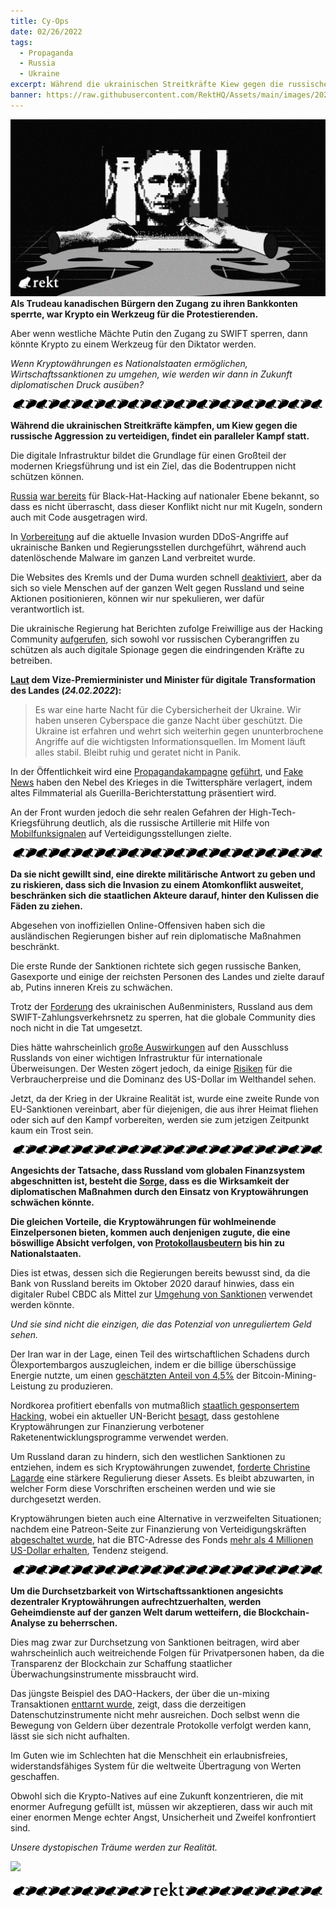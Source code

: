 ```yaml
---
title: Cy-Ops
date: 02/26/2022
tags:
  - Propaganda
  - Russia
  - Ukraine
excerpt: Während die ukrainischen Streitkräfte Kiew gegen die russische Aggression verteidigen, findet parallel eine digitale Schlacht statt. Wenn Kryptowährungen es Nationalstaaten ermöglichen, Wirtschaftssanktionen zu umgehen, wie werden wir dann in Zukunft diplomatischen Druck ausüben?
banner: https://raw.githubusercontent.com/RektHQ/Assets/main/images/2022/02/cyops-header.png
---
```

![](https://raw.githubusercontent.com/RektHQ/Assets/main/images/2022/02/cyops-header.png)
**Als Trudeau kanadischen Bürgern den Zugang zu ihren Bankkonten sperrte, war Krypto ein Werkzeug für die Protestierenden.**

Aber wenn westliche Mächte Putin den Zugang zu SWIFT sperren, dann könnte Krypto zu einem Werkzeug für den Diktator werden.

_Wenn Kryptowährungen es Nationalstaaten ermöglichen, Wirtschaftssanktionen zu umgehen, wie werden wir dann in Zukunft diplomatischen Druck ausüben?_

![](https://raw.githubusercontent.com/RektHQ/Assets/main/images/2021/03/rekt-linebreak.png) 

**Während die ukrainischen Streitkräfte kämpfen, um Kiew gegen die russische Aggression zu verteidigen, findet ein paralleler Kampf statt.**

Die digitale Infrastruktur bildet die Grundlage für einen Großteil der modernen Kriegsführung und ist ein Ziel, das die Bodentruppen nicht schützen können.

[Russia](https://www.nbcnews.com/news/world/putin-talks-hacking-navalny-capitol-riot-ahead-biden-summit-n1270640) [war bereits](https://www.bbc.co.uk/news/technology-60378009) für Black-Hat-Hacking auf nationaler Ebene bekannt, so dass es nicht überrascht, dass dieser Konflikt nicht nur mit Kugeln, sondern auch mit Code ausgetragen wird.

In [Vorbereitung](https://www.bbc.com/news/technology-60500618) auf die aktuelle Invasion wurden DDoS-Angriffe auf ukrainische Banken und Regierungsstellen durchgeführt, während auch datenlöschende Malware im ganzen Land verbreitet wurde.

Die Websites des Kremls und der Duma wurden schnell [deaktiviert](https://twitter.com/christogrozev/status/1496875469093974020), aber da sich so viele Menschen auf der ganzen Welt gegen Russland und seine Aktionen positionieren, können wir nur spekulieren, wer dafür verantwortlich ist.

Die ukrainische Regierung hat Berichten zufolge Freiwillige aus der Hacking Community [aufgerufen](https://www.reuters.com/world/exclusive-ukraine-calls-hacker-underground-defend-against-russia-2022-02-24/), sich sowohl vor russischen Cyberangriffen zu schützen als auch digitale Spionage gegen die eindringenden Kräfte zu betreiben.

**[Laut](https://twitter.com/FedorovMykhailo/status/1496749831955664898) dem Vize-Premierminister und Minister für digitale Transformation des Landes (_24.02.2022_):**

>Es war eine harte Nacht für die Cybersicherheit der Ukraine. Wir haben unseren Cyberspace die ganze Nacht über geschützt. Die Ukraine ist erfahren und wehrt sich weiterhin gegen ununterbrochene Angriffe auf die wichtigsten Informationsquellen. Im Moment läuft alles stabil. Bleibt ruhig und geratet nicht in Panik.

In der Öffentlichkeit wird eine [Propagandakampagne](https://twitter.com/Batarseh1995/status/1497450994979979268?s=20&t=NOx7hbZHwGp6HLywI3Uolw) [geführt](https://twitter.com/Ukraine/status/1496716168920547331), und [Fake News](https://www.bbc.com/news/60528276) haben den Nebel des Krieges in die Twittersphäre verlagert, indem altes Filmmaterial als Guerilla-Berichterstattung präsentiert wird.

An der Front wurden jedoch die sehr realen Gefahren der High-Tech-Kriegsführung deutlich, als die russische Artillerie mit Hilfe von [Mobilfunksignalen](https://twitter.com/Andy_Scollick/status/1496873551089082374) auf Verteidigungsstellungen zielte.

![](https://raw.githubusercontent.com/RektHQ/Assets/main/images/2021/03/rekt-linebreak.png) 

**Da sie nicht gewillt sind, eine direkte militärische Antwort zu geben und zu riskieren, dass sich die Invasion zu einem Atomkonflikt ausweitet, beschränken sich die staatlichen Akteure darauf, hinter den Kulissen die Fäden zu ziehen.**

Abgesehen von inoffiziellen Online-Offensiven haben sich die ausländischen Regierungen bisher auf rein diplomatische Maßnahmen beschränkt.

Die erste Runde der Sanktionen richtete sich gegen russische Banken, Gasexporte und einige der reichsten Personen des Landes und zielte darauf ab, Putins inneren Kreis zu schwächen.

Trotz der [Forderung](https://twitter.com/DmytroKuleba/status/1496874382102351872) des ukrainischen Außenministers, Russland aus dem SWIFT-Zahlungsverkehrsnetz zu sperren, hat die globale Community dies noch nicht in die Tat umgesetzt.

Dies hätte wahrscheinlich [große Auswirkungen](https://twitter.com/sahilbloom/status/1496861068945154056?s=21) auf den Ausschluss Russlands von einer wichtigen Infrastruktur für internationale Überweisungen. Der Westen zögert jedoch, da einige [Risiken](https://www.ft.com/content/69f72de5-d727-496d-9f9d-316db7bdaf03) für die Verbraucherpreise und die Dominanz des US-Dollar im Welthandel sehen.

Jetzt, da der Krieg in der Ukraine Realität ist, wurde eine zweite Runde von EU-Sanktionen vereinbart, aber für diejenigen, die aus ihrer Heimat fliehen oder sich auf den Kampf vorbereiten, werden sie zum jetzigen Zeitpunkt kaum ein Trost sein.

![](https://raw.githubusercontent.com/RektHQ/Assets/main/images/2021/03/rekt-linebreak.png) 

**Angesichts der Tatsache, dass Russland vom globalen Finanzsystem abgeschnitten ist, besteht die [Sorge](https://www.nytimes.com/2022/02/23/business/russia-sanctions-cryptocurrency.html), dass es die Wirksamkeit der diplomatischen Maßnahmen durch den Einsatz von Kryptowährungen schwächen könnte.**

**Die gleichen Vorteile, die Kryptowährungen für wohlmeinende Einzelpersonen bieten, kommen auch denjenigen zugute, die eine böswillige Absicht verfolgen, von [Protokollausbeutern](https://rekt.news/leaderboard/) bis hin zu Nationalstaaten.**

Dies ist etwas, dessen sich die Regierungen bereits bewusst sind, da die Bank von Russland bereits im Oktober 2020 darauf hinwies, dass ein digitaler Rubel CBDC als Mittel zur [Umgehung von Sanktionen](https://www.coindesk.com/policy/2020/10/19/digital-ruble-could-be-tool-against-sanctions-bank-of-russia-says/) verwendet werden könnte.

_Und sie sind nicht die einzigen, die das Potenzial von unreguliertem Geld sehen._

Der Iran war in der Lage, einen Teil des wirtschaftlichen Schadens durch Ölexportembargos auszugleichen, indem er die billige überschüssige Energie nutzte, um einen [geschätzten Anteil von 4,5%](https://www.elliptic.co/blog/how-iran-uses-bitcoin-mining-to-evade-sanctions) der Bitcoin-Mining-Leistung zu produzieren.

Nordkorea profitiert ebenfalls von mutmaßlich [staatlich gesponsertem Hacking](https://www.bbc.com/news/business-59990477), wobei ein aktueller UN-Bericht [besagt](https://www.bbc.com/news/world-asia-60281129), dass gestohlene Kryptowährungen zur Finanzierung verbotener Raketenentwicklungsprogramme verwendet werden.

Um Russland daran zu hindern, sich den westlichen Sanktionen zu entziehen, indem es sich Kryptowährungen zuwendet, [forderte Christine Lagarde](https://twitter.com/business/status/1497265133357305866?t=TNZk4rovLpry2vCdQ5aQyg&s=19) eine stärkere Regulierung dieser Assets. Es bleibt abzuwarten, in welcher Form diese Vorschriften erscheinen werden und wie sie durchgesetzt werden.

Kryptowährungen bieten auch eine Alternative in verzweifelten Situationen; nachdem eine Patreon-Seite zur Finanzierung von Verteidigungskräften [abgeschaltet wurde](https://blog.patreon.com/on-the-removal-of-come-back-alive?utm_campaign=brandsocial&utm_content=1645763809&utm_medium=social&utm_source=twitter), hat die BTC-Adresse des Fonds [mehr als 4 Millionen US-Dollar erhalten](https://twitter.com/ziggamon/status/1497145922526064641?s=20&t=w1xq2brRn3dvZsXFuk3qpg), Tendenz steigend.

![](https://raw.githubusercontent.com/RektHQ/Assets/main/images/2021/03/rekt-linebreak.png) 

**Um die Durchsetzbarkeit von Wirtschaftssanktionen angesichts dezentraler Kryptowährungen aufrechtzuerhalten, werden Geheimdienste auf der ganzen Welt darum wetteifern, die Blockchain-Analyse zu beherrschen.**

Dies mag zwar zur Durchsetzung von Sanktionen beitragen, wird aber wahrscheinlich auch weitreichende Folgen für Privatpersonen haben, da die Transparenz der Blockchain zur Schaffung staatlicher Überwachungsinstrumente missbraucht wird.

Das jüngste Beispiel des DAO-Hackers, der über die un-mixing Transaktionen [enttarnt wurde](https://www.forbes.com/sites/laurashin/2022/02/22/exclusive-austrian-programmer-and-ex-crypto-ceo-likely-stole-11-billion-of-ether/?sh=74338337f589), zeigt, dass die derzeitigen Datenschutzinstrumente nicht mehr ausreichen. Doch selbst wenn die Bewegung von Geldern über dezentrale Protokolle verfolgt werden kann, lässt sie sich nicht aufhalten.

Im Guten wie im Schlechten hat die Menschheit ein erlaubnisfreies, widerstandsfähiges System für die weltweite Übertragung von Werten geschaffen.

Obwohl sich die Krypto-Natives auf eine Zukunft konzentrieren, die mit enormer Aufregung gefüllt ist, müssen wir akzeptieren, dass wir auch mit einer enormen Menge echter Angst, Unsicherheit und Zweifel konfrontiert sind.

_Unsere dystopischen Träume werden zur Realität._

![](https://raw.githubusercontent.com/RektHQ/Assets/main/images/2022/02/cyops-gif.gif)

![](https://raw.githubusercontent.com/RektHQ/Assets/main/images/2021/03/rekt-text-linebreak.png) 

